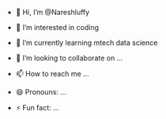 - 👋 Hi, I’m @Nareshluffy
- 👀 I’m interested in coding
  
- 🌱 I’m currently learning mtech data science
- 💞️ I’m looking to collaborate on ...
- 📫 How to reach me ...
- 😄 Pronouns: ...
- ⚡ Fun fact: ...

<!---
Nareshluffy/Nareshluffy is a ✨ special ✨ repository because its `README.md` (this file) appears on your GitHub profile.
You can click the Preview link to take a look at your changes.
--->
